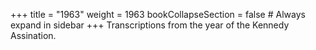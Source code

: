 +++
title = "1963"
weight = 1963
bookCollapseSection = false  # Always expand in sidebar
+++
Transcriptions from the year of the Kennedy Assination.
